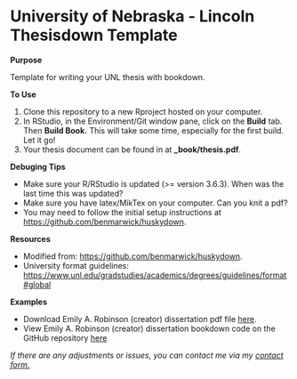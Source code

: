 # University of Nebraska - Lincoln Thesisdown Template

**Purpose**

Template for writing your UNL thesis with bookdown.

**To Use**
1. Clone this repository to a new Rproject hosted on your computer.
2. In RStudio, in the Environment/Git window pane, click on the **Build** tab. Then **Build Book.** This will take some time, especially for the first build. Let it go!
3. Your thesis document can be found in at **_book/thesis.pdf**.

**Debuging Tips**
+ Make sure your R/RStudio is updated (>= version 3.6.3). When was the last time this was updated?
+ Make sure you have latex/MikTex on your computer. Can you knit a pdf?
+ You may need to follow the initial setup instructions at https://github.com/benmarwick/huskydown.

**Resources**
+ Modified from: https://github.com/benmarwick/huskydown.
+ University format guidelines: https://www.unl.edu/gradstudies/academics/degrees/guidelines/format#global

**Examples**
+ Download Emily A. Robinson (creator) dissertation pdf file [here](https://github.com/earobinson95/EmilyARobinson-UNL-dissertation/raw/main/_book/thesis.pdf).
+ View Emily A. Robinson (creator) dissertation bookdown code on the GitHub repository [here](https://github.com/earobinson95/EmilyARobinson-UNL-dissertation)

*If there are any adjustments or issues, you can contact me via my [contact form.](https://www.emilyarobinson.com/#contact)*

